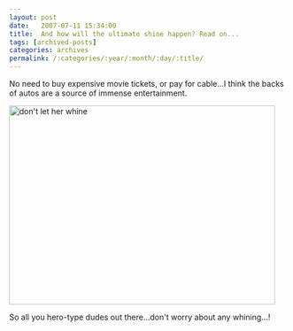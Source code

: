 ```yaml
---
layout: post
date:	2007-07-11 15:34:00
title:  And how will the ultimate shine happen? Read on...
tags: [archived-posts]
categories: archives
permalink: /:categories/:year/:month/:day/:title/
---
```

No need to buy expensive movie tickets, or pay for cable...I think the backs of autos are a source of immense entertainment.


<a href="http://www.flickr.com/photos/9190033@N03/775861474/" title="Photo Sharing"><img src="http://farm2.static.flickr.com/1436/775861474_4ba2e23dba_o.jpg" width="480" height="360" alt="don't let her whine" /></a>


So all you hero-type dudes out there...don't worry about any whining...!
